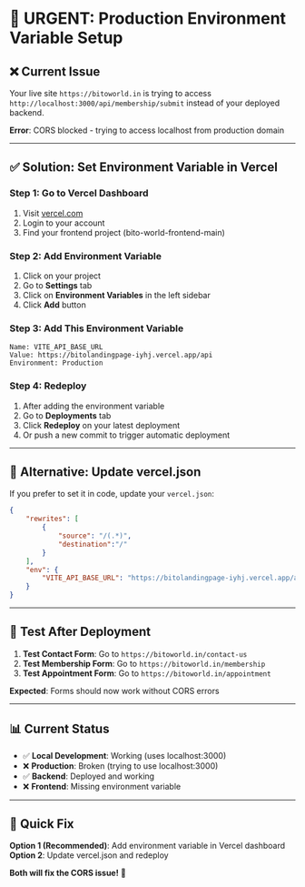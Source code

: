 # 🚨 URGENT: Production Environment Variable Setup

## ❌ **Current Issue**
Your live site `https://bitoworld.in` is trying to access `http://localhost:3000/api/membership/submit` instead of your deployed backend.

**Error**: CORS blocked - trying to access localhost from production domain

---

## ✅ **Solution: Set Environment Variable in Vercel**

### **Step 1: Go to Vercel Dashboard**
1. Visit [vercel.com](https://vercel.com)
2. Login to your account
3. Find your frontend project (bito-world-frontend-main)

### **Step 2: Add Environment Variable**
1. Click on your project
2. Go to **Settings** tab
3. Click on **Environment Variables** in the left sidebar
4. Click **Add** button

### **Step 3: Add This Environment Variable**
```
Name: VITE_API_BASE_URL
Value: https://bitolandingpage-iyhj.vercel.app/api
Environment: Production
```

### **Step 4: Redeploy**
1. After adding the environment variable
2. Go to **Deployments** tab
3. Click **Redeploy** on your latest deployment
4. Or push a new commit to trigger automatic deployment

---

## 🔧 **Alternative: Update vercel.json**

If you prefer to set it in code, update your `vercel.json`:

```json
{
    "rewrites": [
        {
            "source": "/(.*)",
            "destination":"/"
        }
    ],
    "env": {
        "VITE_API_BASE_URL": "https://bitolandingpage-iyhj.vercel.app/api"
    }
}
```

---

## 🧪 **Test After Deployment**

1. **Test Contact Form**: Go to `https://bitoworld.in/contact-us`
2. **Test Membership Form**: Go to `https://bitoworld.in/membership`
3. **Test Appointment Form**: Go to `https://bitoworld.in/appointment`

**Expected**: Forms should now work without CORS errors

---

## 📊 **Current Status**

- ✅ **Local Development**: Working (uses localhost:3000)
- ❌ **Production**: Broken (trying to use localhost:3000)
- ✅ **Backend**: Deployed and working
- ❌ **Frontend**: Missing environment variable

---

## 🎯 **Quick Fix**

**Option 1 (Recommended)**: Add environment variable in Vercel dashboard
**Option 2**: Update vercel.json and redeploy

**Both will fix the CORS issue!** 🎉 